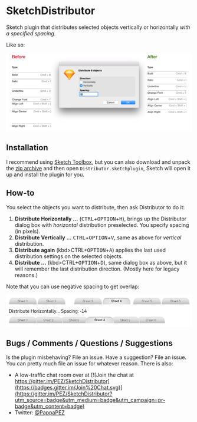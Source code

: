 # SketchDistributor

Sketch plugin that distributes selected objects vertically or horizontally *with a specified spacing*.

Like so:

![Distribution in action](distribution.png "Distribution by pixel")

## Installation

I recommend using [Sketch Toolbox](http://sketchtoolbox.com), but you can also download and unpack the [zip archive](https://github.com/PEZ/SketchDistributor/archive/master.zip) and then open `Distributor.sketchplugin`, Sketch will open it up and install the plugin for you.

## How-to

You select the objects you want to distribute, then ask Distributor to do it:

1. **Distribute Horizontally …** (<kbd>CTRL</kbd>+<kbd>OPTION</kbd>+<kbd>H</kbd>), brings up the Distributor dialog box with *horizontal* distribution preselected. You specify spacing (in pixels).
1. **Distribute Vertically …** <kbd>CTRL</kbd>+<kbd>OPTION</kbd>+<kbd>V</kbd>, same as above for *vertical* distribution.
1. **Distribute again** (kbd>CTRL</kbd>+<kbd>OPTION</kbd>+<kbd>A</kbd>) applies the last used distribution settings on the selected objects.
1. **Distribute …** (kbd>CTRL</kbd>+<kbd>OPTION</kbd>+<kbd>D</kbd>), same dialog box as above, but it will remember the last distribution direction. (Mostly here for legacy reasons.)

Note that you can use negative spacing to get overlap:

![Tabs distributed -14px](tabs.png "Using -14px")

## Bugs / Comments / Questions / Suggestions

Is the plugin misbehaving? File an issue. Have a suggestion? File an issue. You can pretty much file an issue for whatever reason. There is also:

* A low-traffic chat room over at [![Join the chat at https://gitter.im/PEZ/SketchDistributor](https://badges.gitter.im/Join%20Chat.svg)](https://gitter.im/PEZ/SketchDistributor?utm_source=badge&utm_medium=badge&utm_campaign=pr-badge&utm_content=badge)
* Twitter: [@PappaPEZ](https://twitter.com/pappapez)
